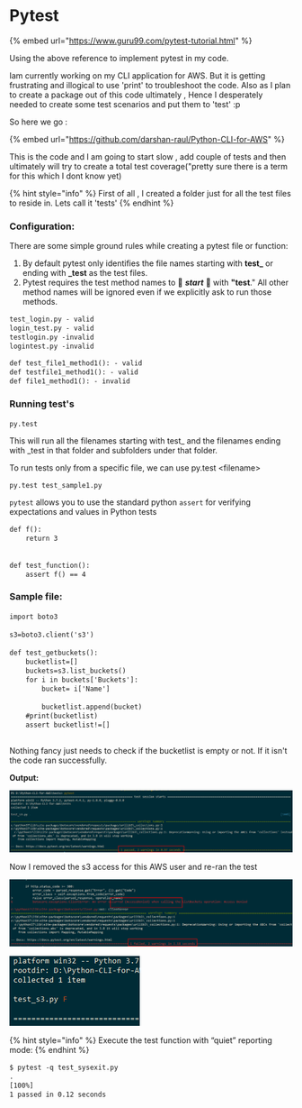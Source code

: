 # Pytest

{% embed url="https://www.guru99.com/pytest-tutorial.html" %}

Using the above reference to implement pytest in my code. 

Iam currently working on my CLI application for AWS. But it is getting frustrating and  illogical to use 'print' to troubleshoot the code. Also as I plan to create a package out of this code ultimately , Hence I desperately needed to create some test scenarios and put them to 'test' :p

So here we go :

{% embed url="https://github.com/darshan-raul/Python-CLI-for-AWS" %}

This is the code and I am going to start slow , add couple of tests and then ultimately will try to create a  total test coverage\("pretty sure there is a term for this which I dont know yet\)

{% hint style="info" %}
First of all , I created a folder just for all the test files to reside in. Lets call it 'tests'
{% endhint %}

### Configuration:

There are some simple ground rules while creating a pytest file or function:

1.  By default pytest only identifies the file names starting with **test\_** or ending with **\_test** as the test files.
2.  Pytest requires the test method names to 🌟 _**start**_ 🌟 with **"test**." All other method names will be ignored even if we explicitly ask to run those methods.

```text
test_login.py - valid
login_test.py - valid
testlogin.py -invalid
logintest.py -invalid
```

```text
def test_file1_method1(): - valid
def testfile1_method1(): - valid
def file1_method1(): - invalid	
```

### Running test's

```text
py.test
```

This will run all the filenames starting with test\_ and the filenames ending with \_test in that folder and subfolders under that folder.

To run tests only from a specific file, we can use py.test &lt;filename&gt;

```text
py.test test_sample1.py
```

`pytest` allows you to use the standard python `assert` for verifying expectations and values in Python tests

```text
def f():
    return 3


def test_function():
    assert f() == 4
```



### Sample file:

```text
import boto3

s3=boto3.client('s3')

def test_getbuckets():
    bucketlist=[]
    buckets=s3.list_buckets()
    for i in buckets['Buckets']:
        bucket= i['Name']
        
        bucketlist.append(bucket)
    #print(bucketlist)
    assert bucketlist!=[] 
    
```

Nothing fancy just needs to check if the bucketlist is empty or not. If it isn't the code ran successfully.

**Output:**

![1 passed 2 warnings as the end result](../../../.gitbook/assets/image%20%2832%29.png)

Now I removed the s3 access for this AWS user and re-ran the test

![As expected it failed with 1 failed,2 warnings](../../../.gitbook/assets/image%20%2863%29.png)

![You will also see a F in front of the file](../../../.gitbook/assets/image%20%2850%29.png)

{% hint style="info" %}
Execute the test function with “quiet” reporting mode:
{% endhint %}

```text
$ pytest -q test_sysexit.py
.                                                                    [100%]
1 passed in 0.12 seconds
```



